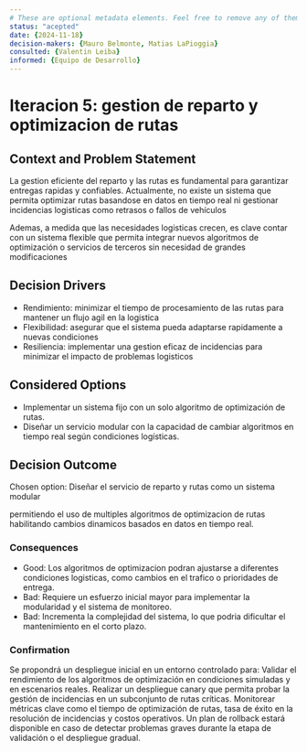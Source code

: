 ```yaml
---
# These are optional metadata elements. Feel free to remove any of them.
status: "acepted"
date: {2024-11-18}
decision-makers: {Mauro Belmonte, Matias LaPioggia}
consulted: {Valentin Leiba}
informed: {Equipo de Desarrollo}
---
```


# Iteracion 5: gestion de reparto y optimizacion de rutas

## Context and Problem Statement

La gestion eficiente del reparto y las rutas es fundamental para garantizar entregas rapidas y confiables.
Actualmente, no existe un sistema que permita optimizar rutas basandose en datos en tiempo real ni gestionar 
incidencias logisticas como retrasos o fallos de vehículos

Ademas, a medida que las necesidades logisticas crecen, es clave contar con un sistema flexible que permita 
integrar nuevos algoritmos de optimización o servicios de terceros sin necesidad de grandes modificaciones

<!-- This is an optional element. Feel free to remove. -->
## Decision Drivers

* Rendimiento: minimizar el tiempo de procesamiento de las rutas para mantener un flujo agil en la logistica
* Flexibilidad: asegurar que el sistema pueda adaptarse rapidamente a nuevas condiciones
* Resiliencia: implementar una gestion eficaz de incidencias para minimizar el impacto de problemas logisticos

## Considered Options

* Implementar un sistema fijo con un solo algoritmo de optimización de rutas.
* Diseñar un servicio modular con la capacidad de cambiar algoritmos en tiempo real según condiciones logísticas.

## Decision Outcome

Chosen option: Diseñar el servicio de reparto y rutas como un sistema modular

permitiendo el uso de multiples algoritmos de optimizacion de rutas habilitando cambios dinamicos basados en datos en tiempo real.

<!-- This is an optional element. Feel free to remove. -->
### Consequences

* Good: Los algoritmos de optimizacion podran ajustarse a diferentes condiciones logisticas, como cambios en el trafico o prioridades de entrega.
* Bad: Requiere un esfuerzo inicial mayor para implementar la modularidad y el sistema de monitoreo.
* Bad: Incrementa la complejidad del sistema, lo que podria dificultar el mantenimiento en el corto plazo.

### Confirmation
Se propondrá un despliegue inicial en un entorno controlado para:
Validar el rendimiento de los algoritmos de optimización en condiciones simuladas y en escenarios reales.
Realizar un despliegue canary que permita probar la gestión de incidencias en un subconjunto de rutas críticas.
Monitorear métricas clave como el tiempo de optimización de rutas, tasa de éxito en la resolución de incidencias y costos operativos.
Un plan de rollback estará disponible en caso de detectar problemas graves durante la etapa de validación o el despliegue gradual.